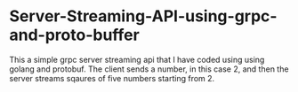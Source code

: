 # Server-Streaming-API-using-grpc-and-proto-buffer

This a simple grpc server streaming api that I have coded using using golang and protobuf. The client sends a number, in this case 2, and then the server streams sqaures of five numbers starting from 2. 
